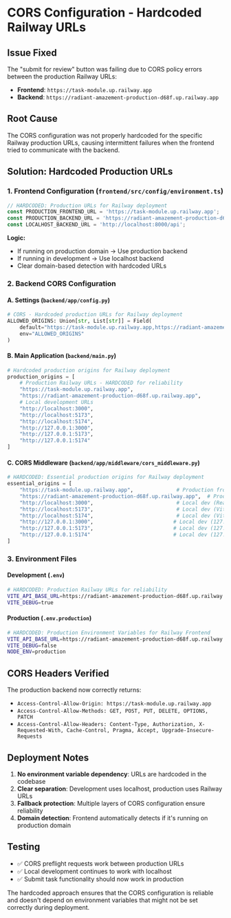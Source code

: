 # CORS Configuration - Hardcoded Railway URLs

## Issue Fixed
The "submit for review" button was failing due to CORS policy errors between the production Railway URLs:
- **Frontend**: `https://task-module.up.railway.app`
- **Backend**: `https://radiant-amazement-production-d68f.up.railway.app`

## Root Cause
The CORS configuration was not properly hardcoded for the specific Railway production URLs, causing intermittent failures when the frontend tried to communicate with the backend.

## Solution: Hardcoded Production URLs

### 1. Frontend Configuration (`frontend/src/config/environment.ts`)
```typescript
// HARDCODED: Production URLs for Railway deployment
const PRODUCTION_FRONTEND_URL = 'https://task-module.up.railway.app';
const PRODUCTION_BACKEND_URL = 'https://radiant-amazement-production-d68f.up.railway.app/api';
const LOCALHOST_BACKEND_URL = 'http://localhost:8000/api';
```

**Logic:**
- If running on production domain → Use production backend
- If running in development → Use localhost backend
- Clear domain-based detection with hardcoded URLs

### 2. Backend CORS Configuration

#### A. Settings (`backend/app/config.py`)
```python
# CORS - Hardcoded production URLs for Railway deployment
ALLOWED_ORIGINS: Union[str, List[str]] = Field(
    default="https://task-module.up.railway.app,https://radiant-amazement-production-d68f.up.railway.app,http://localhost:3000,http://localhost:5173,http://localhost:5174",
    env="ALLOWED_ORIGINS"
)
```

#### B. Main Application (`backend/main.py`)
```python
# Hardcoded production origins for Railway deployment
production_origins = [
    # Production Railway URLs - HARDCODED for reliability
    "https://task-module.up.railway.app",
    "https://radiant-amazement-production-d68f.up.railway.app",
    # Local development URLs
    "http://localhost:3000",
    "http://localhost:5173",
    "http://localhost:5174",
    "http://127.0.0.1:3000",
    "http://127.0.0.1:5173",
    "http://127.0.0.1:5174"
]
```

#### C. CORS Middleware (`backend/app/middleware/cors_middleware.py`)
```python
# HARDCODED: Essential production origins for Railway deployment
essential_origins = [
    "https://task-module.up.railway.app",              # Production frontend
    "https://radiant-amazement-production-d68f.up.railway.app",  # Production backend
    "http://localhost:3000",                           # Local dev (React)
    "http://localhost:5173",                           # Local dev (Vite)
    "http://localhost:5174",                           # Local dev (Vite alt port)
    "http://127.0.0.1:3000",                          # Local dev (127.0.0.1)
    "http://127.0.0.1:5173",                          # Local dev (127.0.0.1)
    "http://127.0.0.1:5174"                           # Local dev (127.0.0.1)
]
```

### 3. Environment Files

#### Development (`.env`)
```bash
# HARDCODED: Production Railway URLs for reliability
VITE_API_BASE_URL=https://radiant-amazement-production-d68f.up.railway.app/api
VITE_DEBUG=true
```

#### Production (`.env.production`)
```bash
# HARDCODED: Production Environment Variables for Railway Frontend
VITE_API_BASE_URL=https://radiant-amazement-production-d68f.up.railway.app/api
VITE_DEBUG=false
NODE_ENV=production
```

## CORS Headers Verified
The production backend now correctly returns:
- `Access-Control-Allow-Origin: https://task-module.up.railway.app`
- `Access-Control-Allow-Methods: GET, POST, PUT, DELETE, OPTIONS, PATCH`
- `Access-Control-Allow-Headers: Content-Type, Authorization, X-Requested-With, Cache-Control, Pragma, Accept, Upgrade-Insecure-Requests`

## Deployment Notes

1. **No environment variable dependency**: URLs are hardcoded in the codebase
2. **Clear separation**: Development uses localhost, production uses Railway URLs
3. **Fallback protection**: Multiple layers of CORS configuration ensure reliability
4. **Domain detection**: Frontend automatically detects if it's running on production domain

## Testing
- ✅ CORS preflight requests work between production URLs
- ✅ Local development continues to work with localhost
- ✅ Submit task functionality should now work in production

The hardcoded approach ensures that the CORS configuration is reliable and doesn't depend on environment variables that might not be set correctly during deployment.
